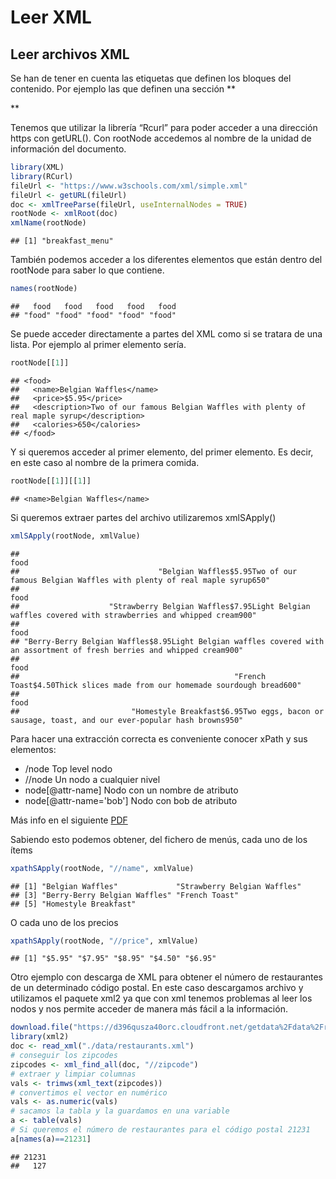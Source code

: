 Leer XML
================

## Leer archivos XML

Se han de tener en cuenta las etiquetas que definen los bloques del
contenido. Por ejemplo las que definen una sección \*\*
<section>
</section>

\*\*

Tenemos que utilizar la librería “Rcurl” para poder acceder a una
dirección https con getURL(). Con rootNode accedemos al nombre de la
unidad de información del documento.

``` r
library(XML)
library(RCurl)
fileUrl <- "https://www.w3schools.com/xml/simple.xml"
fileUrl <- getURL(fileUrl)
doc <- xmlTreeParse(fileUrl, useInternalNodes = TRUE)
rootNode <- xmlRoot(doc)
xmlName(rootNode)
```

    ## [1] "breakfast_menu"

También podemos acceder a los diferentes elementos que están dentro del
rootNode para saber lo que contiene.

``` r
names(rootNode)
```

    ##   food   food   food   food   food 
    ## "food" "food" "food" "food" "food"

Se puede acceder directamente a partes del XML como si se tratara de una
lista. Por ejemplo al primer elemento sería.

``` r
rootNode[[1]]
```

    ## <food>
    ##   <name>Belgian Waffles</name>
    ##   <price>$5.95</price>
    ##   <description>Two of our famous Belgian Waffles with plenty of real maple syrup</description>
    ##   <calories>650</calories>
    ## </food>

Y si queremos acceder al primer elemento, del primer elemento. Es decir,
en este caso al nombre de la primera comida.

``` r
rootNode[[1]][[1]]
```

    ## <name>Belgian Waffles</name>

Si queremos extraer partes del archivo utilizaremos xmlSApply()

``` r
xmlSApply(rootNode, xmlValue)
```

    ##                                                                                                                     food 
    ##                               "Belgian Waffles$5.95Two of our famous Belgian Waffles with plenty of real maple syrup650" 
    ##                                                                                                                     food 
    ##                    "Strawberry Belgian Waffles$7.95Light Belgian waffles covered with strawberries and whipped cream900" 
    ##                                                                                                                     food 
    ## "Berry-Berry Belgian Waffles$8.95Light Belgian waffles covered with an assortment of fresh berries and whipped cream900" 
    ##                                                                                                                     food 
    ##                                                "French Toast$4.50Thick slices made from our homemade sourdough bread600" 
    ##                                                                                                                     food 
    ##                         "Homestyle Breakfast$6.95Two eggs, bacon or sausage, toast, and our ever-popular hash browns950"

Para hacer una extracción correcta es conveniente conocer xPath y sus
elementos:

-   /node Top level nodo
-   //node Un nodo a cualquier nivel
-   node\[@attr-name\] Nodo con un nombre de atributo
-   node\[@attr-name='bob'\] Nodo con bob de atributo

Más info en el siguiente
[PDF](https://www.stat.berkeley.edu/~statcur/Workshop2/Presentations/XML.pdf)

Sabiendo esto podemos obtener, del fichero de menús, cada uno de los
ítems

``` r
xpathSApply(rootNode, "//name", xmlValue)
```

    ## [1] "Belgian Waffles"             "Strawberry Belgian Waffles" 
    ## [3] "Berry-Berry Belgian Waffles" "French Toast"               
    ## [5] "Homestyle Breakfast"

O cada uno de los precios

``` r
xpathSApply(rootNode, "//price", xmlValue)
```

    ## [1] "$5.95" "$7.95" "$8.95" "$4.50" "$6.95"

Otro ejemplo con descarga de XML para obtener el número de restaurantes
de un determinado código postal. En este caso descargamos archivo y
utilizamos el paquete xml2 ya que con xml tenemos problemas al leer los
nodos y nos permite acceder de manera más fácil a la información.

``` r
download.file("https://d396qusza40orc.cloudfront.net/getdata%2Fdata%2Frestaurants.xml", destfile = "./data/restaurants.xml", method = "curl")
library(xml2)
doc <- read_xml("./data/restaurants.xml")
# conseguir los zipcodes
zipcodes <- xml_find_all(doc, "//zipcode") 
# extraer y limpiar columnas
vals <- trimws(xml_text(zipcodes))
# convertimos el vector en numérico
vals <- as.numeric(vals)
# sacamos la tabla y la guardamos en una variable
a <- table(vals)
# Si queremos el número de restaurantes para el código postal 21231
a[names(a)==21231]
```

    ## 21231 
    ##   127

